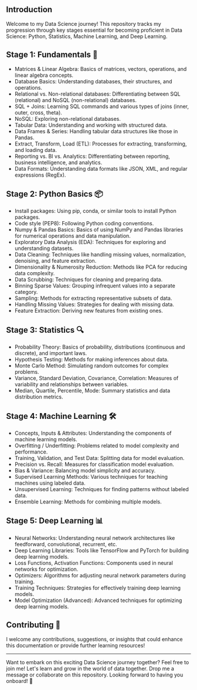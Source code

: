 ## Introduction
Welcome to my Data Science journey! This repository tracks my progression through key stages essential for becoming proficient in Data Science: Python, Statistics, Machine Learning, and Deep Learning.

## Stage 1: Fundamentals 🧮

- Matrices & Linear Algebra: Basics of matrices, vectors, operations, and linear algebra concepts.
- Database Basics: Understanding databases, their structures, and operations.
- Relational vs. Non-relational databases: Differentiating between SQL (relational) and NoSQL (non-relational) databases.
- SQL + Joins: Learning SQL commands and various types of joins (inner, outer, cross, theta).
- NoSQL: Exploring non-relational databases.
- Tabular Data: Understanding and working with structured data.
- Data Frames & Series: Handling tabular data structures like those in Pandas.
- Extract, Transform, Load (ETL): Processes for extracting, transforming, and loading data.
- Reporting vs. BI vs. Analytics: Differentiating between reporting, business intelligence, and analytics.
- Data Formats: Understanding data formats like JSON, XML, and regular expressions (RegEx).

## Stage 2: Python Basics 📦

- Install packages: Using pip, conda, or similar tools to install Python packages.
- Code style (PEP8): Following Python coding conventions.
- Numpy & Pandas Basics: Basics of using NumPy and Pandas libraries for numerical operations and data manipulation.
- Exploratory Data Analysis (EDA): Techniques for exploring and understanding datasets.
- Data Cleaning: Techniques like handling missing values, normalization, denoising, and feature extraction.
- Dimensionality & Numerosity Reduction: Methods like PCA for reducing data complexity.
- Data Scrubbing: Techniques for cleaning and preparing data.
- Binning Sparse Values: Grouping infrequent values into a separate category.
- Sampling: Methods for extracting representative subsets of data.
- Handling Missing Values: Strategies for dealing with missing data.
- Feature Extraction: Deriving new features from existing ones.

## Stage 3: Statistics 🔍

- Probability Theory: Basics of probability, distributions (continuous and discrete), and important laws.
- Hypothesis Testing: Methods for making inferences about data.
- Monte Carlo Method: Simulating random outcomes for complex problems.
- Variance, Standard Deviation, Covariance, Correlation: Measures of variability and relationships between variables.
- Median, Quartile, Percentile, Mode: Summary statistics and data distribution metrics.

## Stage 4: Machine Learning 🛠️

- Concepts, Inputs & Attributes: Understanding the components of machine learning models.
- Overfitting / Underfitting: Problems related to model complexity and performance.
- Training, Validation, and Test Data: Splitting data for model evaluation.
- Precision vs. Recall: Measures for classification model evaluation.
- Bias & Variance: Balancing model simplicity and accuracy.
- Supervised Learning Methods: Various techniques for teaching machines using labeled data.
- Unsupervised Learning: Techniques for finding patterns without labeled data.
- Ensemble Learning: Methods for combining multiple models.

## Stage 5: Deep Learning 📊

- Neural Networks: Understanding neural network architectures like feedforward, convolutional, recurrent, etc.
- Deep Learning Libraries: Tools like TensorFlow and PyTorch for building deep learning models.
- Loss Functions, Activation Functions: Components used in neural networks for optimization.
- Optimizers: Algorithms for adjusting neural network parameters during training.
- Training Techniques: Strategies for effectively training deep learning models.
- Model Optimization (Advanced): Advanced techniques for optimizing deep learning models.

## Contributing 🙌
I welcome any contributions, suggestions, or insights that could enhance this documentation or provide further learning resources!

---
Want to embark on this exciting Data Science journey together? Feel free to join me! Let's learn and grow in the world of data together. Drop me a message or collaborate on this repository. Looking forward to having you onboard! 🌟
